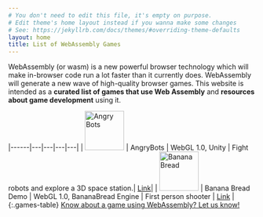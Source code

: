 ```yaml
---
# You don't need to edit this file, it's empty on purpose.
# Edit theme's home layout instead if you wanna make some changes
# See: https://jekyllrb.com/docs/themes/#overriding-theme-defaults
layout: home
title: List of WebAssembly Games
---
```

<p>
WebAssembly (or wasm) is a new powerful browser technology which will make in-browser code run a 
lot faster than it currently does. WebAssembly will generate a new wave of high-quality browser games. 
This website is intended as a <strong>curated list of games that use Web Assembly</strong> and 
<strong>resources about game development</strong> using it.
</p>

|------|---|---|---|---|
| <img src="{{ site.url }}/images/angrybotssquare.png" width="80" height="80" alt="Angry Bots" /> | AngryBots | WebGL 1.0, Unity | Fight robots and explore a 3D space station.| <a href="http://webassembly.org/demo/" target="_blank">Link</a>|
| <img src="{{ site.url }}/images/bananabread.png" width="80" height="80" alt="Banana Bread" /> |  Banana Bread Demo |  WebGL 1.0, BananaBread Engine | First person shooter  |  <a href="https://kripken.github.io/BananaBread/wasm-demo/index.html" target="_blank">Link</a> |
{:.games-table}
<span class="contact-link">
    <a href="mailto:hello@webassemblygames.com" target="_blank">
        Know about a game using WebAssembly? Let us know!
    </a>
</span>